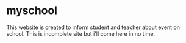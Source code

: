 # myschool

This website is created to inform student and teacher about event on school.
This is incomplete site but i'll come here in no time.
